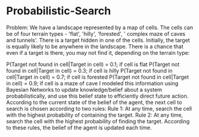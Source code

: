 # Probabilistic-Search
Problem: We have a landscape represented by a map of cells. The cells can be of four terrain types - 'flat', 'hilly', 'forested', ' complex maze of caves and tunnels'. There is a target hidden in one of the cells. Initially, the target is equally likely to be anywhere in the landscape. There is a chance that even if a target is there, you may not find it, depending on the terrain type:

P(Target not found in cell|Target in cell) = 0.1; if cell is flat
P(Target not found in cell|Target in cell) = 0.3; if cell is hilly
P(Target not found in cell|Target in cell) = 0.7; if cell is forested
P(Target not found in cell|Target in cell) = 0.9; if cell is a maze of cave
I modeled this information using Bayesian Networks to update knowledge/belief about a system probabilistically, and use this belief state to efficiently direct future action. According to the current state of the belief of the agent, the next cell to search is chosen according to two rules:
Rule 1: At any time, search the cell with the highest probability of containing the target.
Rule 2: At any time, search the cell with the highest probability of finding the target.
According to these rules, the belief of the agent is updated each time.
